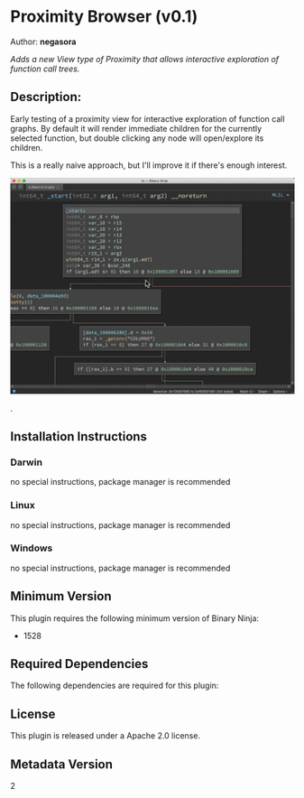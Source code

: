 # Proximity Browser (v0.1)
Author: **negasora**

_Adds a new View type of Proximity that allows interactive exploration of function call trees._

## Description:

Early testing of a proximity view for interactive exploration of function call graphs. By default it will render immediate children for the currently selected function, but double clicking any node will open/explore its children.

This is a really naive approach, but I'll improve it if there's enough interest.

![](https://github.com/negasora/proximity_graph/blob/master/img/proximity.gif?raw=true)

.


## Installation Instructions

### Darwin

no special instructions, package manager is recommended

### Linux

no special instructions, package manager is recommended

### Windows

no special instructions, package manager is recommended

## Minimum Version

This plugin requires the following minimum version of Binary Ninja:

* 1528



## Required Dependencies

The following dependencies are required for this plugin:



## License

This plugin is released under a Apache 2.0 license.
## Metadata Version

2

